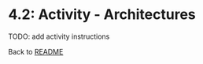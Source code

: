 # 4.2: Activity - Architectures

TODO: add activity instructions









Back to [README](./0_README.md)